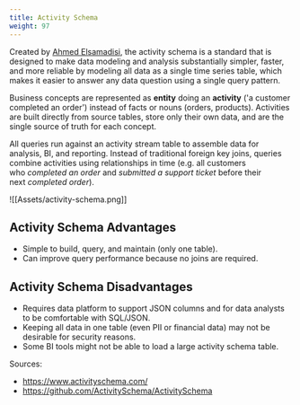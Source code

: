 ```yaml
---
title: Activity Schema
weight: 97
---
```


Created by [Ahmed Elsamadisi](https://www.activityschema.com/mission), the activity schema is a standard that is designed to make data modeling and analysis substantially simpler, faster, and more reliable by modeling all data as a single time series table, which makes it easier to answer any data question using a single query pattern.

Business concepts are represented as **entity** doing an **activity** ('a customer completed an order') instead of facts or nouns (orders, products). Activities are built directly from source tables, store only their own data, and are the single source of truth for each concept.

All queries run against an activity stream table to assemble data for analysis, BI, and reporting. Instead of traditional foreign key joins, queries combine activities using relationships in time (e.g. all customers who _completed an order_ and _submitted a support ticket_ before their next _completed order_).

![[Assets/activity-schema.png]]

## Activity Schema Advantages

- Simple to build, query, and maintain (only one table).
- Can improve query performance because no joins are required.

## Activity Schema Disadvantages

- Requires data platform to support JSON columns and for data analysts to be comfortable with SQL/JSON.
- Keeping all data in one table (even PII or financial data) may not be desirable for security reasons.
- Some BI tools might not be able to load a large activity schema table.

Sources:

- https://www.activityschema.com/
- https://github.com/ActivitySchema/ActivitySchema

